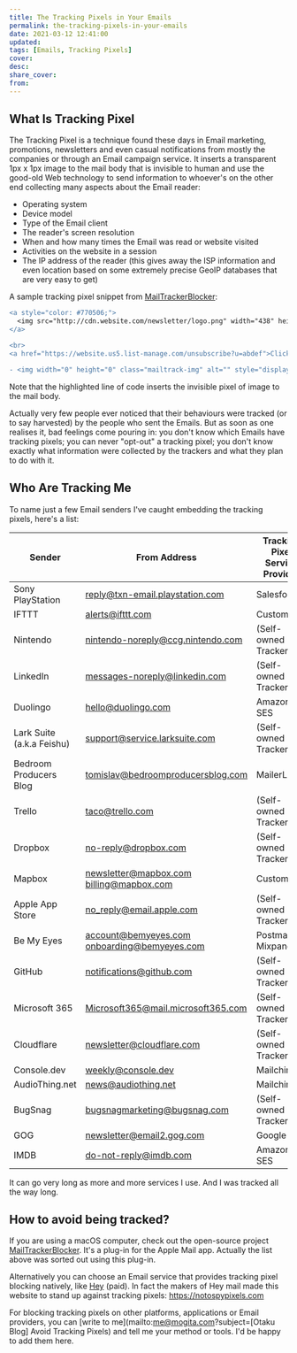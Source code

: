 ```yaml
---
title: The Tracking Pixels in Your Emails
permalink: the-tracking-pixels-in-your-emails
date: 2021-03-12 12:41:00
updated:
tags: [Emails, Tracking Pixels]
cover:
desc:
share_cover:
from:
---
```


## What Is Tracking Pixel

The Tracking Pixel is a technique found these days in Email marketing, promotions, newsletters and even casual notifications from mostly the  companies or through an Email campaign service. It inserts a transparent 1px x 1px image to the mail body that is invisible to human and use the good-old Web technology to send information to whoever's on the other end collecting many aspects about the Email reader:

- Operating system
- Device model
- Type of the Email client
- The reader's screen resolution
- When and how many times the Email was read or website visited
- Activities on the website in a session
- The IP address of the reader (this gives away the ISP information and even location based on some extremely precise GeoIP databases that are very easy to get)

A sample tracking pixel snippet from [MailTrackerBlocker](https://github.com/apparition47/MailTrackerBlocker):

```diff
<a style="color: #770506;">
  <img src="http://cdn.website.com/newsletter/logo.png" width="438" height="42" border="0" style="max-width: 90%; height: auto" alt="logo.png">
</a>

<br>
<a href="https://website.us5.list-manage.com/unsubscribe?u=abdef">Click here to unsubscribe</a> or <a href="https://website.us5.list-manage.com/profile?u=abdef">Update subscription preferences</a>

- <img width="0" height="0" class="mailtrack-img" alt="" style="display:flex" src="https://mailtrack.io/trace/mail/0eabccbe98c98e9b8e9a8b89eab89ce9ab89e8bc.png?u=1234567">
```

Note that the highlighted line of code inserts the invisible pixel of image to the mail body.

Actually very few people ever noticed that their behaviours were tracked (or to say harvested) by the people who sent the Emails. But as soon as one realises it, bad feelings come pouring in: you don't know which Emails have tracking pixels; you can never "opt-out" a tracking pixel; you don't know exactly what information were collected by the trackers and what they plan to do with it.

## Who Are Tracking Me

To name just a few Email senders I've caught embedding the tracking pixels, here's a list:

| Sender                    | From Address                                      | Tracking Pixel Service Provider |
| ------------------------- | ------------------------------------------------- | ------------------------------- |
| Sony PlayStation          | reply@txn-email.playstation.com                   | Salesforce                      |
| IFTTT                     | alerts@ifttt.com                                  | Customer.io                     |
| Nintendo                  | nintendo-noreply@ccg.nintendo.com                 | (Self-owned Tracker)            |
| LinkedIn                  | messages-noreply@linkedin.com                     | (Self-owned Tracker)            |
| Duolingo                  | hello@duolingo.com                                | Amazon SES                      |
| Lark Suite (a.k.a Feishu) | support@service.larksuite.com                     | (Self-owned Tracker)            |
| Bedroom Producers Blog    | tomislav@bedroomproducersblog.com                 | MailerLite                      |
| Trello                    | taco@trello.com                                   | (Self-owned Tracker)            |
| Dropbox                   | no-reply@dropbox.com                              | (Self-owned Tracker)            |
| Mapbox                    | newsletter@mapbox.com<br />billing@mapbox.com     | Customer.io                     |
| Apple App Store           | no_reply@email.apple.com                          | (Self-owned Tracker)            |
| Be My Eyes                | account@bemyeyes.com<br />onboarding@bemyeyes.com | Postmark<br />Mixpanel          |
| GitHub                    | notifications@github.com                          | (Self-owned Tracker)            |
| Microsoft 365             | Microsoft365@mail.microsoft365.com                | (Self-owned Tracker)            |
| Cloudflare                | newsletter@cloudflare.com                         | (Self-owned Tracker)            |
| Console.dev               | weekly@console.dev                                | Mailchimp                       |
| AudioThing.net            | news@audiothing.net                               | Mailchimp                       |
| BugSnag                   | bugsnagmarketing@bugsnag.com                      | (Self-owned Tracker)            |
| GOG                       | newsletter@email2.gog.com                         | Google                          |
| IMDB                      | do-not-reply@imdb.com                             | Amazon SES                      |

It can go very long as more and more services I use. And I was tracked all the way long.

## How to avoid being tracked?

If you are using a macOS computer, check out the open-source project [MailTrackerBlocker](https://github.com/apparition47/MailTrackerBlocker). It's a plug-in for the Apple Mail app. Actually the list above was sorted out using this plug-in.

Alternatively you can choose an Email service that provides tracking pixel blocking natively, like [Hey](https://hey.com) (paid). In fact the makers of Hey mail made this website to stand up against tracking pixels: https://notospypixels.com

For blocking tracking pixels on other platforms, applications or Email providers, you can [write to me](mailto:me@mogita.com?subject=[Otaku Blog] Avoid Tracking Pixels) and tell me your method or tools. I'd be happy to add them here.